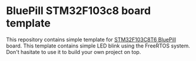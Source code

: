 # BluePill STM32F103c8 board template
This repository contains simple template for [STM32F103C8T6 BluePill](https://stm32-base.org/boards/STM32F103C8T6-Blue-Pill.html "BluePill") board. This template contains simple LED blink using the FreeRTOS system. Don't hasitate to use it to build your own project on top.
